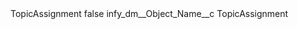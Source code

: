<?xml version="1.0" encoding="UTF-8"?>
<CustomMetadata xmlns="http://soap.sforce.com/2006/04/metadata" xmlns:xsi="http://www.w3.org/2001/XMLSchema-instance" xmlns:xsd="http://www.w3.org/2001/XMLSchema">
    <label>TopicAssignment</label>
    <protected>false</protected>
    <values>
        <field>infy_dm__Object_Name__c</field>
        <value xsi:type="xsd:string">TopicAssignment</value>
    </values>
</CustomMetadata>
